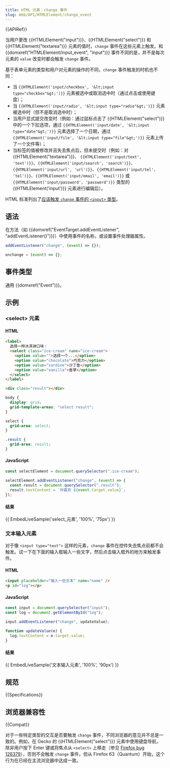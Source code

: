 ```yaml
---
title: HTML 元素：change 事件
slug: Web/API/HTMLElement/change_event
---
```


{{APIRef}}

当用户更改 {{HTMLElement("input")}}、{{HTMLElement("select")}} 和 {{HTMLElement("textarea")}} 元素的值时，`change` 事件在这些元素上触发。和 {{domxref("HTMLElement/input_event", "input")}} 事件不同的是，并不是每次元素的 `value` 改变时都会触发 `change` 事件。

基于表单元素的类型和用户对元素的操作的不同，`change` 事件触发的时机也不同：

- 当 `{{HTMLElement('input/checkbox', '&lt;input type="checkbox"&gt;')}}` 元素被选中或取消选中时（通过点击或使用键盘）；
- 当 `{{HTMLElement('input/radio', '&lt;input type="radio"&gt;')}}` 元素被选中时（但不是取消选中时）；
- 当用户显式提交改变时（例如：通过鼠标点击了 {{HTMLElement("select")}} 中的一个下拉选项，通过 `{{HTMLElement('input/date', '&lt;input type="date"&gt;')}}` 元素选择了一个日期，通过 `{{HTMLElement('input/file', '&lt;input type="file"&gt;')}}` 元素上传了一个文件等）；
- 当标签的值被修改并且失去焦点后，但未提交时（例如：对{{HTMLElement("textarea")}}、 `{{HTMLElement('input/text', 'text')}}`、`{{HTMLElement('input/search', 'search')}}`、`{{HTMLElement('input/url', 'url')}}`、`{{HTMLElement('input/tel', 'tel')}}`、`{{HTMLElement('input/email', 'email')}}` 或 `{{HTMLElement('input/password', 'password')}}` 类型的 {{HTMLElement('input')}} 元素进行编辑后）。

HTML 标准列出了[应该触发 `change` 事件的 `<input>` 类型](https://html.spec.whatwg.org/multipage/forms.html#concept-input-apply)。

## 语法

在方法（如 {{domxref("EventTarget.addEventListener", "addEventListener()")}}）中使用事件的名称，或设置事件处理器属性。

```js
addEventListener("change", (event) => {});

onchange = (event) => {};
```

## 事件类型

通用 {{domxref("Event")}}。

## 示例

### \<select> 元素

#### HTML

```html
<label>
  选择一种冰淇淋口味：
  <select class="ice-cream" name="ice-cream">
    <option value="">选择一个...</option>
    <option value="chocolate">巧克力</option>
    <option value="sardine">沙丁鱼</option>
    <option value="vanilla">香草</option>
  </select>
</label>

<div class="result"></div>
```

```css hidden
body {
  display: grid;
  grid-template-areas: "select result";
}

select {
  grid-area: select;
}

.result {
  grid-area: result;
}
```

#### JavaScript

```js
const selectElement = document.querySelector(".ice-cream");

selectElement.addEventListener("change", (event) => {
  const result = document.querySelector(".result");
  result.textContent = `你喜欢 ${event.target.value}`;
});
```

#### 结果

{{ EmbedLiveSample('select_元素', '100%', '75px') }}

### 文本输入元素

对于像 `<input type="text">` 这样的元素，`change` 事件在控件失去焦点前都不会触发。试一下在下面的输入框输入一些文字，然后点击输入框外的地方来触发事件。

#### HTML

```html
<input placeholder="输入一些文本" name="name" />
<p id="log"></p>
```

#### JavaScript

```js
const input = document.querySelector("input");
const log = document.getElementById("log");

input.addEventListener("change", updateValue);

function updateValue(e) {
  log.textContent = e.target.value;
}
```

#### 结果

{{ EmbedLiveSample('文本输入元素', '100%', '90px') }}

## 规范

{{Specifications}}

## 浏览器兼容性

{{Compat}}

对于一些特定类型的交互是否要触发 `change` 事件，不同浏览器的意见并不总是一致的。例如，在 Gecko 的 {{HTMLElement("select")}} 元素中使用键盘导航，除非用户按下 Enter 键或将焦点从 `<select>` 上移走（参见 [Firefox bug 126379](https://bugzil.la/126379)），否则不会触发 `change` 事件。但从 Firefox 63（Quantum）开始，这个行为在已经在主流浏览器中达成一致。
